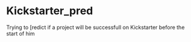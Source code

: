 # Kickstarter_pred
Trying to [redict if a project will be successfull on Kickstarter before the start of him 
